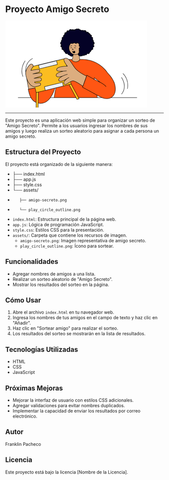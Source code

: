 # Proyecto Amigo Secreto


![Imagen del proyecto](assets/amigo-secreto.png)

-----
Este proyecto es una aplicación web simple para organizar un sorteo de "Amigo Secreto". Permite a los usuarios ingresar los nombres de sus amigos y luego realiza un sorteo aleatorio para asignar a cada persona un amigo secreto.

## Estructura del Proyecto

El proyecto está organizado de la siguiente manera:
* ├── index.html
* ├── app.js
* ├── style.css
* └── assets/
*        ├── amigo-secreto.png
*        └── play_circle_outline.png

* `index.html`: Estructura principal de la página web.
* `app.js`: Lógica de programación JavaScript.
* `style.css`: Estilos CSS para la presentación.
* `assets/`: Carpeta que contiene los recursos de imagen.
    * `amigo-secreto.png`: Imagen representativa de amigo secreto.
    * `play_circle_outline.png`: Ícono para sortear.

## Funcionalidades

* Agregar nombres de amigos a una lista.
* Realizar un sorteo aleatorio de "Amigo Secreto".
* Mostrar los resultados del sorteo en la página.

## Cómo Usar

1.  Abre el archivo `index.html` en tu navegador web.
2.  Ingresa los nombres de tus amigos en el campo de texto y haz clic en "Añadir".
3.  Haz clic en "Sortear amigo" para realizar el sorteo.
4.  Los resultados del sorteo se mostrarán en la lista de resultados.

## Tecnologías Utilizadas

* HTML
* CSS
* JavaScript

## Próximas Mejoras

* Mejorar la interfaz de usuario con estilos CSS adicionales.
* Agregar validaciones para evitar nombres duplicados.
* Implementar la capacidad de enviar los resultados por correo electrónico.

## Autor

Franklin Pacheco

## Licencia

Este proyecto está bajo la licencia [Nombre de la Licencia].          
